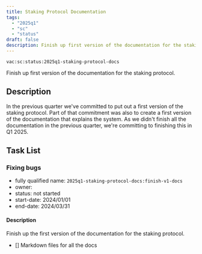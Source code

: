 ```yaml
---
title: Staking Protocol Documentation
tags:
  - "2025q1"
  - "sc"
  - "status"
draft: false
description: Finish up first version of the documentation for the staking protocol.
---
```


`vac:sc:status:2025q1-staking-protocol-docs`

Finish up first version of the documentation for the staking protocol.

## Description

In the previous quarter we've committed to put out a first version of the staking protocol.
Part of that commitment was also to create a first version of the documentation that explains the system.
As we didn't  finish all the documentation in the previous quarter, we're committing to finishing this in Q1 2025.

## Task List


### Fixing bugs
* fully qualified name: `2025q1-staking-protocol-docs:finish-v1-docs`
* owner: 
* status: not started
* start-date: 2024/01/01
* end-date: 2024/03/31

#### Description

Finish up the first version of the documentation for the staking protocol.

- [] Markdown files for all the docs
